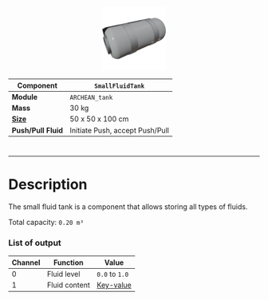 <p align="center">
  <img src="SmallFluidTank.png" />
</p>

|Component|`SmallFluidTank`|
|---|---|
|**Module**|`ARCHEAN_tank`|
|**Mass**|30 kg|
|[**Size**](# "Based on the component's occupancy in a fixed 25cm grid.")|50 x 50 x 100 cm|
|**Push/Pull Fluid**|Initiate Push, accept Push/Pull|
#
---

# Description
The small fluid tank is a component that allows storing all types of fluids.

Total capacity: `0.20 m³`

### List of output
|Channel|Function|Value|
|---|---|---|
|0|Fluid level|`0.0` to `1.0`|
|1|Fluid content|[Key-value](/xenoncode/documentation.md#key-value-objects)|
